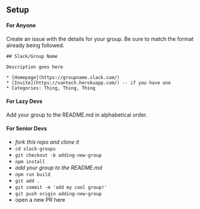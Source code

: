 ## Setup

#### For Anyone

Create an issue with the details for your group. Be sure to match the format already being followed.

```
## Slack/Group Name

Description goes here

* [Homepage](https://groupname.slack.com/)
* [Invite](https://vantech.herokuapp.com/) -- if you have one
* Categories: Thing, Thing, Thing
```

#### For Lazy Devs

Add your group to the README.md in alphabetical order.

#### For Senior Devs

* _fork this repo and clone it_
* `cd slack-groups`
* `git checkout -b adding-new-group`
* `npm install`
* _add your group to the README.md_
* `npm run build`
* `git add .`
* `git commit -m 'add my cool group!'`
* `git push origin adding-new-group`
* open a new PR here
